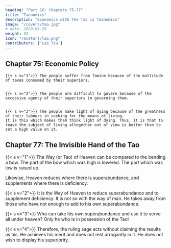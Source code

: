```yaml
---
heading: "Part 16: Chapters 75-77"
title: "Taonomics"
description: "Economics with the Tao is Taonomics"
image: "/covers/tao.jpg"
# date: 2020-01-29
weight: 32
icon: "/avatars/lao.png"
contributors: ['Lao Tzu']
---
```



## Chapter 75: Economic Policy

	{{< s v="1">}} The people suffer from famine because of the multitude of taxes consumed by their superiors.


	{{< s v="2">}} The people are difficult to govern because of the excessive agency of their superiors in governing them. 


	{{< s v="3">}} The people make light of dying because of the greatness of their labours in seeking for the means of living. 
	It is this which makes them think light of dying. Thus, it is that to leave the subject of living altogether out of view is better than to set a high value on it.



## Chapter 77: The Invisible Hand of the Tao

{{< s v="1">}} The Way (or Tao) of Heaven can be compared to the bending a bow. The part of the bow which was high is lowered. The part which was low is raised up. 

Likewise, Heaven reduces where there is superabundance, and supplements where there is deficiency.


{{< s v="2">}} It is the Way of Heaven to reduce superabundance and to supplement deficiency. It is not so with the way of man. He takes away from those who have not enough to add to his own superabundance.


{{< s v="3">}} Who can take his own superabundance and use it to serve all under heaven? Only he who is in possession of the Tao!


{{< s v="4">}} Therefore, the ruling sage acts without claiming the results as his. He achieves his merit and does not rest arrogantly in it. He does not wish to display his superiority.
